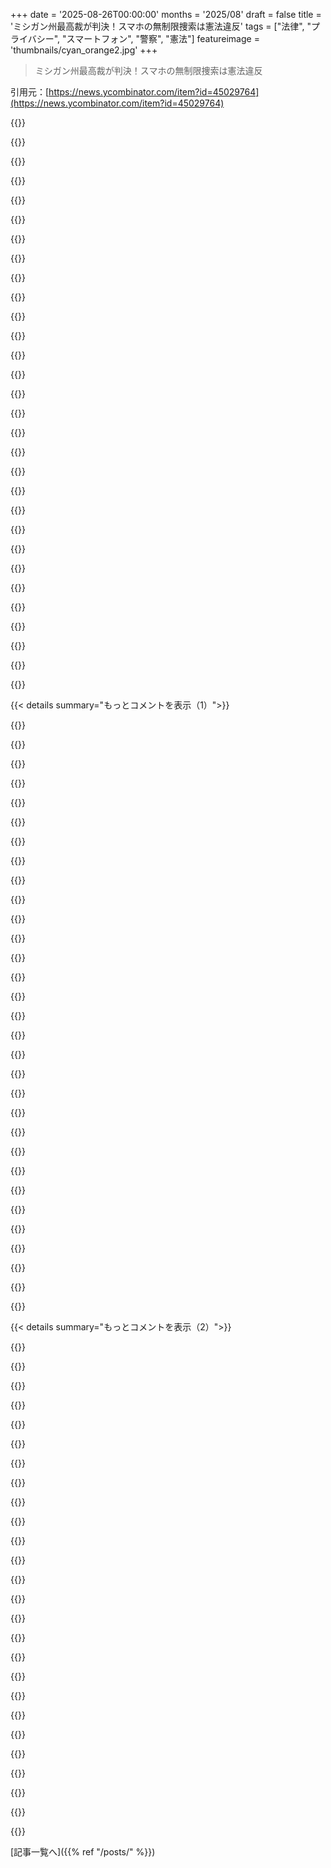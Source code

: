 +++
date = '2025-08-26T00:00:00'
months = '2025/08'
draft = false
title = 'ミシガン州最高裁が判決！スマホの無制限捜索は憲法違反'
tags = ["法律", "プライバシー", "スマートフォン", "警察", "憲法"]
featureimage = 'thumbnails/cyan_orange2.jpg'
+++

> ミシガン州最高裁が判決！スマホの無制限捜索は憲法違反

引用元：[https://news.ycombinator.com/item?id=45029764](https://news.ycombinator.com/item?id=45029764)




{{<matomeQuote body="数年前、探偵が裁判官に捜索令状を求めに来たのを見たんだ。目的はスマホの全内容を制限なく捜索すること。容疑は家族への暴行罪だったよ。<br>「そのスマホに犯行の証拠があるっていう相当な理由は何？」って聞いたら、探偵は「現代社会はモバイル化してて、誰もがスマホを持ってるから」って曖昧なことしか言えなかったんだ。<br>結局、裁判官は令状を却下したけど、法執行機関が手抜きしようとする傾向が強いっていう悲しい証拠だよな。" userName="pcaharrier" createdAt="2025/08/26 18:22:55" color="#45d325">}}




{{<matomeQuote body="そりゃそうだよ。法執行機関は、検察が使える有罪の証拠を見つけるために最小限の努力しかしちゃいけないって奨励されてるんだから。<br>探偵は正義なんかじゃなくて、事件解決が目的。もしお前のスマホ全部にアクセスできたら、犯罪と関係なくても、見つけたものは何でもお前を不利にする「相当な理由」として使えちゃうんだ。" userName="righthand" createdAt="2025/08/26 18:58:43" color="#785bff">}}




{{<matomeQuote body="「スマホ全部にアクセスできたら、犯罪と関係なくても、見つけたものは何でもお前を不利にする『相当な理由』として使える」ってのは、たしかに「毒樹の果実」の原則に関わる話だよね。でも、今日は刑事訴訟法の授業じゃないし。<br>皮肉なことに、複数の刑事から聞いた話だと、ああやってスマホを「ダンプ」しても、めったに役立つ証拠は見つからないらしいよ。情報が多すぎて全部チェックしきれないんだって。だから、結局ああいう”釣り”捜査は時間と資源の無駄で終わるんだ。" userName="pcaharrier" createdAt="2025/08/26 19:08:16" color="#45d325">}}




{{<matomeQuote body="スマホに対する令状があるなら、「毒樹の果実」って何？警察が例えばスマホを盗んだりして勝手に調べた場合にだけ、証拠が汚染されるんじゃないの？" userName="0cf8612b2e1e" createdAt="2025/08/26 19:28:06" color="">}}




{{<matomeQuote body="だから警察とは話すな。特に無実ならな。お前が言ったことは何でも不利に使われるし、助けにはならない。<br>有罪なら自白で有罪になっても気にしないけど、無実なのにうっかり自白しちゃったら、それは間違いなく冤罪だ。でも警察も裁判所も実際は正義なんか気にしてない。もし気にしてたら、今のシステムは全く違う形になってるはずだよ。" userName="LadyCailin" createdAt="2025/08/26 23:06:39" color="#38d3d3">}}




{{<matomeQuote body="「警察も裁判所も実際は正義なんか気にしてない。もし気にしてたら、今のシステムは全く違う形になってるはずだよ」ってのは、ちょっとひねくれすぎじゃない？<br>公選弁護人とかMiranda権利とかは？アメリカの裁判制度は対立主義で、有罪にしようとする側と無罪にしようとする側が競い合うことで、全体として最良の結果が出ると信じられてるんだ。公選弁護人は犯罪者を自由にさせる手助けをするから最悪だ、みたいな逆の批判もできるよね。システム全体を捉えるべきだよ。<br>https://xcancel.com/katanaspeaks/status/1954636840272884111" userName="0xDEAFBEAD" createdAt="2025/08/27 01:45:42" color="#785bff">}}




{{<matomeQuote body="憲法修正第4条の特定要件を満たす令状があるなら、その令状の範囲外で見つかったものは違法に押収されるんだ。<br>例えば、捜索令状に「スマホの連絡先を捜索する」って書いてあるのに、写真を勝手に探し始めたら、それは違法ってことになるんだよ。" userName="pcaharrier" createdAt="2025/08/26 19:32:27" color="#ff5c5c">}}




{{<matomeQuote body="目的は、たぶん探偵が起こったと信じる犯罪で有罪判決を得ることじゃないかな。事件を解決するだけじゃ不十分だし、自分が無実だと思ってる人を投獄した後に気持ちよく眠れる捜査官なんてほとんどいないだろ。<br>僕らの基準は「合理的な疑いを超えて」だから、理想的な司法制度では、裁判官は偏見のある証拠を却下するべきだ。だから探偵は、できるだけ多くの圧倒的な証拠を見つける動機があるんだよ。最終的にすべての法的異議申し立てが通った後でも、具体的に事件を証明するのに十分な証拠が残るようにね。" userName="ocdtrekkie" createdAt="2025/08/26 20:22:58" color="#ff33a1">}}




{{<matomeQuote body="だから彼らはスマホの全コンテンツに対する令状を取るんじゃないの？" userName="nemomarx" createdAt="2025/08/26 20:07:00" color="">}}




{{<matomeQuote body="システムが機能してるのに、「システムは壊れてる」って主張してるのか？<br>令状については長々と書いてるけど、それが結局却下されたってことは、コメントの最後でちょっと触れてるだけじゃん。全体の2/3が令状の説明で、最後の1/3でそれが「取るに足らないこと」だったって分かるだけだ。<br>法執行機関が手抜きするのは当たり前だろ。彼らも人間で、ほとんどが犯罪を止めることに興味があるんだ。だからこそ、俺たちは彼らに令状を取らせて、公平な「法」の理想を信じる人に捜査をチェックさせてるんだよ。" userName="delusional" createdAt="2025/08/27 05:42:58" color="#ff5733">}}




{{<matomeQuote body="俺は事実の無実を気にするDA investigatorやDAに会ったことないな。この「スマホを調べる」件も違法と判断されるかもしれないけど、それは証拠排除の申し立てが行われるまでしか問題にならない。そして、公選弁護人が担当なら、その可能性は低いと言っていい。<br>普通は、DAが「スマホから銃や薬物、金と一緒に写ってる写真を見つけたぞ」って言って、PDが「捜索は違法だ、続けるなら証拠排除の申し立てをするぞ」って言って、お互いの手持ちのカードで司法取引するんだよ。DAは一番長い刑期、PDは一番短い刑期を目指してな。<br>刑事事件で裁判になるのは、たぶん1%くらいじゃないかな？" userName="qingcharles" createdAt="2025/08/26 21:05:19" color="#ff33a1">}}




{{<matomeQuote body="あの公選弁護人たちは、給料安くて仕事が多すぎて、一つの案件に15分もかけられないんだぜ。なのに検察は資金もリソースも使い放題だ。<br>ミランダ権利も、みんなが思ってるようには機能しないし (https://www.cgmbesq.com/blog/2022/july/the-many-misconceptio...)、裁判所も人々の権利を否定するために躍起になってる。<br>司法システムは腐ってるし、上から下までぶっ壊れてるよ。" userName="autoexec" createdAt="2025/08/27 10:31:42" color="#ff5733">}}




{{<matomeQuote body="スマホの中身全部を捜索する令状は、特定の要件に違反してるだろ。" userName="pcaharrier" createdAt="2025/08/26 20:15:50" color="">}}




{{<matomeQuote body="「検察が無限の資金とリソースを持ってる」って？そんなことないぜ。システム全体を見なきゃダメだ。<br>「ニューヨーク州の2019年ディスカバリー改革が可決されてから、ニューヨーク市ではDV事件の却下が26%も増えた。2023年には、ニューヨーク市で約94%の事件が却下され、ニューヨーク市外でも約50%が却下された。多くの場合、事件の自動却下はDVやその他の犯罪の被害者をより大きな危険に晒している。」<br>https://www.governor.ny.gov/news/governor-hochul-and-state-o...<br>この増加は、被告人の権利を保護するために作られた2019年の「ディスカバリー改革」を可決した直接の結果なんだ。俺がリンクしたページの例のリストを読んで、ニューヨーク市の検察官が「無限のリソース」を持っているって言ってみろよ。<br>これは常にバランスの取り合いなんだ。<br>あとさ、「多くの場所で公選弁護人の仕事はめちゃくちゃ競争率が高い。俺たちの多くは、公選弁護人になるために法科大学院に行ったし、大手事務所で働く気なんて全くなかった。俺はトップ20のロースクールに奨学金をもらって行って、公選弁護人の仕事しか応募しなかったよ。」<br>https://xcancel.com/kit_sionn_witch/status/17749841523596168...<br>これも見てみろよ。" userName="0xDEAFBEAD" createdAt="2025/08/27 10:55:37" color="#ff5733">}}




{{<matomeQuote body="彼らは法律に従うべきだ。何事も「多重防御（defense in depth）」が必要で、一つの失敗点があるべきじゃない。<br>「彼らは人間だ」って言うけど、裁判官だって人間で間違いを犯すんだぜ。カンザス州の裁判官が令状に署名したって事例もあっただろ。以前HNで出てたやつだ。<br>https://news.ycombinator.com/item?id=41240755" userName="mcny" createdAt="2025/08/27 05:52:22" color="#785bff">}}




{{<matomeQuote body="システムを信じすぎだろ。彼らはDVなんてどうでもいいんだよ。たぶん起訴はされるだろうけど、されないかもしれない。交通違反よりはマシだけど、DUIと大差ない価値だ。彼らの世界じゃ、毎日人が殴られても大したことないんだ。彼らはDVを口実にして、釣り（fishing expedition）をしたいだけ。彼らの考えじゃ、DVで捕まえて、麻薬取引とか、もっと面白くて価値のある犯罪を見つけたいのさ。" userName="potato3732842" createdAt="2025/08/26 19:40:20" color="#ff5733">}}




{{<matomeQuote body="同じ裁判所の別の判事がそれを許可したのかもしれないぜ。あの法的手続きってのは、初期情報を含んでて、間違いが起きやすいんだよ。" userName="Hilift" createdAt="2025/08/26 23:22:09" color="">}}




{{<matomeQuote body="いやぁ、アメリカは司法取引を酷いほど乱用してるよな。マジでやばい。<br>他のほとんどの国にはそんな概念ないか、あっても使用はかなり限定的で、厳しく規制されてるんだ。多くの場合、複数の殺人事件で「この一件の殺人については有罪を認める」みたいな感じで、3回も高い裁判を避けるために使われたりするくらいだ。" userName="FireBeyond" createdAt="2025/08/26 23:34:15" color="#ff5733">}}




{{<matomeQuote body="令状は裁判前の証拠集めだよ。もし後から令状が悪意で請求されたとか、欠陥があった（範囲が広すぎるとか、推定される犯罪の証拠が足りないとか）って裁判官に判断されたら、その令状から得られた証拠は全部却下されるんだ。「毒樹の果実」ってのは、不適切に取得された最初の証拠と、それに基づいて見つかったもの全部が捨てられるって意味。スマホの中身全部を捨てる令状が出されて、もしスマホの場所情報を使って別の捜索場所を特定してそこにも令状を取ったとしても、最初のスマホの令状が無効って裁判所に判断されたら、その証拠の連鎖全部がパーになっちゃうってことだね。" userName="snuxoll" createdAt="2025/08/26 20:48:27" color="#38d3d3">}}




{{<matomeQuote body="それって完全に論点ずれてるし、構造的な問題に関する議論をたった一つの話から展開するなんてできないよ。" userName="delusional" createdAt="2025/08/27 17:10:46" color="">}}




{{<matomeQuote body="探偵たちに時間と資源が無限にあったら、全ての呼び鈴やCCTVカメラを調べられるだろうけど、死者が出るような事件でもない限り、そんなことはしないよね。" userName="Yeul" createdAt="2025/08/26 19:54:27" color="">}}




{{<matomeQuote body="僕にとって、これが今話題のAIが持ってる本当の邪悪な問題で、誰も話してるのを聞かないんだ。AIは権力者たちにとって、この問題を解決しちゃうだろうね。" userName="schrectacular" createdAt="2025/08/27 02:25:20" color="#45d325">}}




{{<matomeQuote body="これって手抜きなの？それとも、彼に何かをでっち上げるために法を破ろうとしてるように聞こえるけど。法律が山ほどあるから、もし誰かの人生を徹底的に調べ上げたら、地球上の誰だって何かしらの違反が見つかっちゃうだろうね。" userName="lovich" createdAt="2025/08/26 19:50:42" color="#38d3d3">}}




{{<matomeQuote body="まあ、研究の出発点としていくつかここに挙がってるよ：https://www.law.cornell.edu/constitution-conan/amendment-4/p..." userName="pcaharrier" createdAt="2025/08/26 20:45:06" color="#38d3d3">}}




{{<matomeQuote body="問題の大きな部分は、もしアメリカで裁判になったら、たとえ最初の罪状よりかなり軽くなっても、結局全ての裁判費用に加えて、たくさんの罰金や料金、刑務所の費用を払わなきゃいけないってことだと思うんだ。ほとんどの人は、提示される莫大な費用に尻込みしちゃうんだよね。" userName="AngryData" createdAt="2025/08/27 01:18:44" color="#785bff">}}




{{<matomeQuote body="＞令状がスマホにある場合、毒樹の果実って何？<br>令状の手続きや主張、最終的な有効性を巡る訴訟は、それが執行されて刑事事件でその成果が使われた後に起きるんだ。（FISA令状のプロセスに関するよく議論される問題の一つは、成果が刑事事件で使われないから、この検証が決して起こらず、挑戦の可能性が執行機関や裁判官に課す制約もなくなっちゃうことだよ。）" userName="dragonwriter" createdAt="2025/08/26 23:31:26" color="#45d325">}}




{{<matomeQuote body="＞システムを信じすぎだよ。<br>僕？そんなことないって断言するよ。僕が上で説明した特定のケースでは、その人物が誰だったかについていくつかの要因があって、警察は「もっと美味しいもの」を嗅ぎ回っていたいって確信してる（彼の状況からして、家庭内暴力の告発だけでも、何も起こらなくても彼にとってはある事を台無しにするのに十分だったけどね）。それは多くのことで標準的な手順だよ。例えば、ある部署では警官を訓練して交通停止を「口実」として使い、遭遇を重罪逮捕に「格上げ」させるんだ。彼らはその男が一時停止標識で完全に止まらなかったなんて気にしない。でも、彼の車を捜索する同意を得て、何か別のものを見つける（または、ひどいケースでは、何かを仕掛ける）チャンスをものにしたいんだよ。<br>編集：直接僕に返信してたわけじゃないんだね。ごめん。" userName="pcaharrier" createdAt="2025/08/26 20:22:28" color="#ff5c5c">}}




{{<matomeQuote body="アメリカでは、公選弁護人は年に1000件も担当して、最初の司法取引の5分前まで依頼人に会えないこともざらだし、まともな捜査能力なんてほとんどない。裁判には何年もかかることもあるし、保釈金が高すぎて事実上保釈は拒否されるようなもの。提示される司法取引は求刑の5％未満なんてこともよくあって、ほとんど全ての事件がそれで決着するんだ。<br>対審制度のメリットを主張するのはいいけど、デュープロセス（適正手続き）の多くは、ほとんどの被告にとって事実上完全に死んでる。億万長者じゃない僕らにとっては、検察官の裁量が司法制度をほぼ完全に支配してるんだ。「対審」がOJ Simpsonには通用したかもしれないけど、僕らのほとんどには長い間通用してないし、アメリカの刑務所は世界で最も多くの受刑者を抱えてる。それは比べ物にならないくらい多いんだ†。<br>僕らが作っちゃった安直な手抜きを擁護する人たちは、納税者の金を節約するためだとか、資金が桁違いに足りない状況で仕事を成り立たせるためだとか堂々と言ってるけど、現実は正義が不可欠な要素を切り落とされちゃってる状態なんだ。もし金を節約したいなら、違法にするものを減らして、人々を刑務所に入れる期間をもっと短くすることを考えてみればいい。でも、ちゃんと実質的な対審的性質を持った、迅速な裁判に戻すんだ。その間、僕らにはDA（地方検事）のオフィスに裁判官／陪審員／執行人がいて、彼らは有罪率に基づいて選挙で再選されるんだ。まるでカモを撃つみたいだね。<br>†特定の少数民族の強制収容所をどう見るかによる。" userName="mapt" createdAt="2025/08/27 15:14:15" color="#38d3d3">}}




{{<matomeQuote body="他の管轄区域なら上手くいったかもしれないけど、この判事が当時一人しかいなかったここじゃ無理だったかもね。" userName="pcaharrier" createdAt="2025/08/27 12:48:57" color="">}}




{{<matomeQuote body="公選弁護士をもっと雇えば、仕事の競争率も下がるんじゃない？" userName="axus" createdAt="2025/08/27 13:33:46" color="">}}




{{< details summary="もっとコメントを表示（1）">}}

{{<matomeQuote body="＞マイケル・カーソンが隣人の金庫から金を盗んだ窃盗事件で捜査対象になったんだ。<br>当局は彼の携帯電話を捜索する令状を得たけど、その文書には調査できる範囲に全く制限がなかったんだ。<br>メッセージ、写真、連絡先、文書など、時間や関連性に関係なくデバイス上の全てのデータへのアクセスが許可されたって。捜査官は1000ページ以上の情報を集めたけど、多くは疑惑と関係なかったんだって。いやー、それってかなりひどい話だよね。" userName="duxup" createdAt="2025/08/26 17:50:34" color="#785bff">}}




{{<matomeQuote body="もっとひどいのは、令状がそんな制限を設定できること自体がおかしいってことだよ。<br>もし容疑者が「隣人の金庫を盗んだ証拠じゃない」とか「金庫をこじ開ける練習のビデオじゃない」ってファイルを持ってたら、令状でアクセスできないってことになると思う？" userName="sidewndr46" createdAt="2025/08/26 18:40:18" color="">}}




{{<matomeQuote body="かなりひどいし、悲しいことに（刑事司法システムで数年間働いた経験から言うと）よくあることなんだ。ミシガン州がこれを止めたのは良いことだね。" userName="pcaharrier" createdAt="2025/08/26 18:24:04" color="">}}




{{<matomeQuote body="他の人も言ってるけど、ミシガン州の裁判所にはこれを止める本当の権限はないんだ。<br>それに、法執行機関の誰かがこんなことをして捕まったとしても、”罰”は二度としないって約束するだけなんだよ。" userName="sidewndr46" createdAt="2025/08/26 18:41:42" color="">}}




{{<matomeQuote body="令状は警察に特別で一時的な権限を与えるものだろ？<br>警察に対する既存の制限を緩めているのに、どうやって令状がそんな制限を設けられないと思うんだ？" userName="lovich" createdAt="2025/08/26 19:53:32" color="">}}




{{<matomeQuote body="実際の制限例を挙げてないじゃん。裁判官が警官にブロックデバイスのどこを見るかバイトオフセットで指定するのか？" userName="sidewndr46" createdAt="2025/08/26 20:25:52" color="">}}




{{<matomeQuote body="ファイルの作成日時やアクセス日時で令状を制限することは、少なくとも合理的にできると思うよ。<br>例えば、件のファイルが事件の数ヶ月前や数ヶ月後に作成されてたらとかね。<br>令状は常にそういう制限を設定してるんだ。典型的な例が”シュガーボウル・ドクトリン”ってやつだ。<br>要するに、盗まれたテレビを探してるなら、シュガーボウルの中を探しちゃダメってこと。<br>例えを無理やり続けると、シュガーボウルのてっぺんから車の鍵が見えてたら、さらに令状を申請できるってわけさ。<br>携帯電話のフォレンジック調査の場合なら、裁判官の許可を待つ間、電話のフォレンジックに耐えうるコピーを保管しておけばいいんだよ。" userName="ratelimitsteve" createdAt="2025/08/26 19:42:18" color="#ff5733">}}




{{<matomeQuote body="HackerNewsの良いアンケートになりそうだけど、警察に携帯をクローンされた人がどれくらいいるか聞いてみたらどうかな？<br>珍しいことだとは知らなかったよ。多分、電話が暗号化されてからやめたんだろうね。" userName="strathmeyer" createdAt="2025/08/26 19:06:25" color="">}}




{{<matomeQuote body="みんなでbashコマンド使って最終更新日時を1970年にしちゃえば、スマホを検索されずに済むってこと？笑えるね。" userName="sidewndr46" createdAt="2025/08/26 20:22:48" color="">}}




{{<matomeQuote body="いやいや、フォレンジックアナリストはそれに気づいて、新しい令状を取るよ。MACデータが全部0になってたら、証拠隠滅の疑いがあるから、スマホ全体が捜索対象になるし、他のデバイスもね。おめでとう？" userName="ratelimitsteve" createdAt="2025/08/26 20:46:27" color="#45d325">}}




{{<matomeQuote body="俺の理解だと、捜索令状は”8月22日から26日までの通話記録とテキストメッセージ”みたいに、期間が限定されるのが普通だと思うな。" userName="Ukv" createdAt="2025/08/26 21:16:25" color="#ff33a1">}}




{{<matomeQuote body="スマホのロックを顔認証や指紋認証にしない方がいいよ。USAではそれを強制的に開けさせられるのが合法だからね。" userName="qingcharles" createdAt="2025/08/26 21:10:19" color="#785bff">}}




{{<matomeQuote body="変な話だけど、”テキストメッセージ”って何？RCSやWhatsApp、Telegramも含まれるの？数週間前にテキストファイルをボスにメールしたんだけど、それも”テキスト”？" userName="sidewndr46" createdAt="2025/08/26 21:53:21" color="#ff5c5c">}}




{{<matomeQuote body="そうなったら、何も制限なく検索されちゃうってこと？<br>捜索対象になったからって、俺が犯罪を犯した証拠があるって前提で話してるみたいだね。それは俺から見たらかなり危うい考え方だよ。" userName="sidewndr46" createdAt="2025/08/26 21:14:35" color="#45d325">}}




{{<matomeQuote body="”ミシガン州の裁判所にはこれを止める実権がない”って言ってる人、誰？ミシガン州最高裁の判決があっても、警察が無制限の捜索令状を取るのを止められないって、どうやって結論付けたの？" userName="pcaharrier" createdAt="2025/08/26 19:09:53" color="">}}




{{<matomeQuote body="MACデータを改ざんするって前提だから、スマホが不正操作された証拠があるって俺は考えてる。犯罪の証拠が見つかるかは関係ないよ。令状の制限を悪用して何か隠そうとしてるって疑いがあれば、デバイス全体を捜索できるんだ。" userName="ratelimitsteve" createdAt="2025/08/27 14:16:42" color="#ff5733">}}




{{<matomeQuote body="ミシガン州最高裁はFederal Agentsには権限がないよ。ミシガン州は国境州だから、誰でもいつでも停車させられて捜索される可能性があるんだ。" userName="sidewndr46" createdAt="2025/08/26 20:19:25" color="#785bff">}}




{{<matomeQuote body="ミシガン州最高裁は、この範囲の令状をミシガン州の裁判官が出すのを止められるから、問題の90%以上は解決するはずだよ。ただ、判決がFederal Constitutionに基づいているから、もしSupreme Courtが違う判決を出したら、ミシガン州でもこの判例はひっくり返されちゃうかもね。" userName="mrkstu" createdAt="2025/08/26 18:50:42" color="#785bff">}}




{{<matomeQuote body="「金庫を盗んだ証拠」とか名前がついてないと捜索できないわけじゃないけど、令状は「犯罪の証拠がありそうな場所」に限定されるべきって話だよ。冷蔵庫窃盗の例で、冷蔵庫が入らない引き出しは探せないでしょ？携帯の捜索も同じで、何でもかんでも調べるのは「一般令状」で憲法違反。警察は法律に従うべき。カリフォルニア州の例だと、ストーカーの通話記録は探せるけど、写真とか全部はダメ。" userName="pcaharrier" createdAt="2025/08/26 19:04:12" color="#785bff">}}




{{<matomeQuote body="冷蔵庫の例えはマジでおかしいって。冷蔵庫はデカい物理的な物だろ？俺のスマホには冷蔵庫なんかより、Wikipediaのコピーをはるかに多く入れられるんだぜ。" userName="sidewndr46" createdAt="2025/08/26 20:21:36" color="">}}




{{<matomeQuote body="iPhoneのボタンを数秒長押しするとさ、Face IDとかTouch IDじゃなくてパスコードでしか開けなくなるぞ。いざって時に使えるかもな。" userName="kstrauser" createdAt="2025/08/26 23:43:01" color="">}}




{{<matomeQuote body="「証拠改ざんの履歴がある」って言ったらさ、それって暗に何らかの犯罪を犯してるってことじゃん。犯罪なしに証拠なんか改ざんできないでしょ。" userName="sidewndr46" createdAt="2025/08/27 15:23:18" color="">}}




{{<matomeQuote body="まあ、少なくとも彼のスマホに入ってる1年前とか2年前のデータなんて、関係ないだろって俺は思うんだけどな。" userName="SamoyedFurFluff" createdAt="2025/08/26 18:42:57" color="">}}




{{<matomeQuote body="脚注11が問題を示唆してるよ。ミシガン州憲法だと、電子データへの令状には記述が必要なんだ。でも被告の弁護士が第四修正条項しか持ち出さなかったから、州憲法の方がもっと強力な保護になるのかどうか、裁判所は判断できなかったんだって。弁護士が州憲法の問題を出さなかったのが残念だよな。" userName="pcaharrier" createdAt="2025/08/26 19:17:06" color="#38d3d3">}}




{{<matomeQuote body="お前らからダウンボートされてるけどさ、証拠排除の法則があるのは、警察とか裁判官、検察がこういうことしても罰せられないからなんだよ。裁判官がそれを作ったんだ。無実の人を刑務所に送った検察官がアメリカの歴史で何人刑事罰を受けたか、誰か教えてくれよ。" userName="qingcharles" createdAt="2025/08/26 21:09:09" color="#ff5c5c">}}




{{<matomeQuote body="令状に何の制限もなかったら「一般令状」になっちゃうよ。それってアメリカ建国の父たちが一番不満に思ってたことの一つなんだ。警察が「反乱の証拠があるかも」って言って、ファイルキャビネットとか家具を持っていくのを、彼らはマジで嫌がったんだぜ。" userName="lesuorac" createdAt="2025/08/26 18:56:03" color="#ff33a1">}}




{{<matomeQuote body="「冷蔵庫の例え」みたいな制限が令状でできるなんて馬鹿げてるって言ってたけど、馬鹿げてるかどうかは関係なく、それは第四修正条項が求めてることなんだ。令状は捜索範囲をちゃんと事前に特定しないとダメ。警察の仕事が楽すぎるとか、まさに警察国家そのものだよな。" userName="CamperBob2" createdAt="2025/08/26 18:54:28" color="#ff5733">}}




{{<matomeQuote body="それ（iPhoneのボタン長押し）は確実には機能しないよ。誰かに頭に銃を突きつけられて「動くな」って言われたらさ、ボタンをギュッと押したりポケットに手を突っ込んだりなんてしたくないだろ。" userName="qingcharles" createdAt="2025/08/27 00:23:05" color="">}}




{{<matomeQuote body="実は話はもっと複雑で、パスコードの提供を強制されるのは法的判例があるんだ。生体認証やパスコードはまだ法的な争点だけど、生体認証は血液や指紋の提出と同じで強制される可能性が高い。パスコード強制の可否は、Fisher v. United States事件の『避けられない結論』の原則から来ていて、政府がすでに知っている情報の提供は憲法違反にならないって考え方だよ。最高裁はこの問題をまだ解決してないから、進化中の問題だね。要するに、パスコードは万能じゃなく、提供を強制されることもあるってこと。<br>[1] https://cdn.ca9.uscourts.gov/datastore/opinions/2024/04/17/2...<br>[2] https://www.barclaydamon.com/webfiles/Publications/Unlock-De..." userName="542354234235" createdAt="2025/08/27 15:13:13" color="#45d325">}}




{{<matomeQuote body="「デジタル捜索令状は正確で、捜査官が何を求めているかを明確に記載すべきだ」って判決だけど、どうやって警察を令状の範囲内に制限するの？　もし警察がスマホ全体を捜索して、別の有罪の証拠を見つけたら、『パラレルコンストラクション』を使って、より広範な捜索を正当化する別の証拠を見つけるんじゃないの？「最初の捜索では何もなかったけど、情報提供者から去年の11月のメールを見ろって言われた」ってね。" userName="Johnny555" createdAt="2025/08/27 03:32:12" color="#ff33a1">}}

{{</details>}}




{{< details summary="もっとコメントを表示（2）">}}

{{<matomeQuote body="いや、違法に集められた証拠は却下されるよ。それが唯一の証拠だったら、検察官は案件を失う危険もあるんだ。" userName="nozzlegear" createdAt="2025/08/26 20:07:59" color="">}}




{{<matomeQuote body="まさにその通り。広範な捜索で証拠が却下されるなんて、実際には一度も起きたことがないからね。" userName="qingcharles" createdAt="2025/08/26 21:11:04" color="">}}




{{<matomeQuote body="FYIだけど、ミシガン州全体は100マイルの国境地帯に含まれてて、そこでは捜索時の保護が薄いんだ。それと、「米国に入国しようとする外国人には、憲法上の保護は与えられない」ことも覚えておいてね。<br>https://www.aclu.org/know-your-rights/border-zone<br>https://en.wikipedia.org/wiki/United_States_ex_rel._Knauff_v..." userName="ranger_danger" createdAt="2025/08/26 18:07:30" color="#ff5733">}}




{{<matomeQuote body="地図を見て困惑。ミシガン州の西側はカナダからどう見ても100マイル以上離れてるのに、調べてみたら湖が国際国境と見なされるからだって。特にミシガン湖の場合、かなりおかしいと思うな。" userName="TheCraiggers" createdAt="2025/08/26 18:29:11" color="">}}




{{<matomeQuote body="湖だけじゃないよ、国際線がある空港も『国境から100マイル以内』と解釈されることがあるんだ。朝犬の散歩をしてても、俺たちみんな『国境から100マイル以内』にいるってことになるよ。" userName="harikb" createdAt="2025/08/26 18:43:36" color="#ff33a1">}}




{{<matomeQuote body="ミシガン湖を沿岸と見なすのは変だよね。それだとイリノイ州のコーン畑まで管轄が及んじゃう。これって書面にない主張じゃないかな？" userName="RajT88" createdAt="2025/08/26 20:05:38" color="">}}




{{<matomeQuote body="湖岸は沿岸だよ。国境管理の目的から言っても、他の国と接してるんだから海洋国境として扱わない理由はないと思うよ。海から100マイルって、かなり内陸だよね。" userName="thaumasiotes" createdAt="2025/08/27 02:16:35" color="">}}




{{<matomeQuote body="いや、Lake MichiganはCanadaと接してないんだから、海洋国境として扱っちゃダメでしょ。どう測ってもChicagoはCanada国境から何百マイルも離れてるよ。" userName="RajT88" createdAt="2025/08/27 13:53:18" color="">}}




{{<matomeQuote body="Lake MichiganがCanadaに接してないっていうのは、North SeaがあるからAtlantic OceanがNorwayに接してないって言うのと同じだよ。そんな議論はナンセンス。" userName="thaumasiotes" createdAt="2025/08/29 02:57:24" color="">}}




{{<matomeQuote body="地図をよく見れば、Michigan州のUpper PeninsulaがCanadaとLake Michiganの間にあるってわかるはずだよ。地図を見た人には良い議論だね。" userName="RajT88" createdAt="2025/08/29 03:35:18" color="">}}




{{<matomeQuote body="地図が読めて、水上輸送の仕組みを知っていれば、邪魔してるのはLake Huronだってわかるはずだよ。" userName="thaumasiotes" createdAt="2025/08/30 03:48:03" color="">}}




{{<matomeQuote body="今の政府は電話のパスワードを開示させて、政治的意見で入国拒否してるよね。これは小規模な政治的粛清だよ。憲法に縛られなくなったら国がどうなるか、その前兆だ。" userName="gbin" createdAt="2025/08/26 21:27:03" color="#45d325">}}




{{<matomeQuote body="「強制」って何？アメリカではパスワード提供を拒否する権利があるよ。デバイスは返ってこないかもしれないけど、法的には何も問題ないはず。詳しくはここ見て→https://en.wikipedia.org/wiki/Key_disclosure_law#United_Stat..." userName="majorchord" createdAt="2025/08/28 00:15:07" color="#ff5733">}}




{{<matomeQuote body="100マイルの国境ゾーンはACLUの資金集めのデマだよ。最高裁判例で否定されてる。実際の国境通過と関係がないと「国境ゾーン」のルールは適用されないし。政府はせいぜい固定検問所を置けるくらいだけど、それも合法的に問題あり。HNでもよく議論されるテーマだね。" userName="tptacek" createdAt="2025/08/27 16:20:11" color="#38d3d3">}}




{{<matomeQuote body="どうして神話なの？これ見てよ。たくさん情報源があるよ。<br>https://www.snopes.com/news/2022/06/13/what-is-usa-border-en...<br>https://en.wikipedia.org/wiki/Border_search_exception<br>https://www.pennstatelawreview.org/wp-content/uploads/2020/0...<br>https://scholarlycommons.law.case.edu/cgi/viewcontent.cgi?ar...<br>https://www.truthorfiction.com/supreme-court-100-miles-borde...<br>https://brownpoliticalreview.org/constitution-100-miles-ques...<br>https://ballsandstrikes.org/legal-culture/border-patrol-100-..." userName="ranger_danger" createdAt="2025/08/27 16:41:27" color="#ff33a1">}}




{{<matomeQuote body="君が貼ったPenn State Law Reviewの記事、読んだ？CBPの暴走は「100マイル」とは関係ないって記事に書いてあるし、リーヒ上院議員も100マイル以上離れた場所で拘束されてるよ。<br>記事は裁判所が何に権限を与えたか詳しく説明してるけど、ACLUの主張とは全然違う。<br>ACLUの主張は、政府に実際にはない権限があると誤解させてて、これはマジで有害だと思うね。" userName="tptacek" createdAt="2025/08/27 16:46:27" color="#ff33a1">}}




{{<matomeQuote body="読んだよ。でもさ、<br>＞数十年前の連邦法を起源とし、CBPは国境から「合理的な距離」（規則で100マイルと定義）内で停車・捜索を行う権限を持つ。<br>これは「神話」じゃないみたいだけど？<br>https://www.law.cornell.edu/cfr/text/8/287.1<br>このリンクを見ると、100マイル圏が法律で定義されてるだけじゃなく、100マイル以上でも許されるケースがあるみたいだけど、俺何か見落としてる？" userName="ranger_danger" createdAt="2025/08/27 16:54:23" color="#ff33a1">}}




{{<matomeQuote body="記事の「法分析」セクション全体を読んでないんじゃない？記事全体が、CBPのその法律の解釈がいかに不当かってことについて書いてるんだよ。<br>著者は繰り返し、INAによる捜索が認められるって君の主張を否定してるじゃん。" userName="tptacek" createdAt="2025/08/27 17:03:07" color="#ff5733">}}




{{<matomeQuote body="じゃあさ、国境から100マイル以内でのCBPの捜索は、係争中で未解決な問題で、裁判官の裁量に委ねられることもあるけど、客観的に「神話」とは断言できないってことには同意できる？<br>それで十分かい？" userName="ranger_danger" createdAt="2025/08/27 17:13:10" color="">}}




{{<matomeQuote body="いや、無理だね。それは「俺はお前の議論を拒否する」って言ってるのと同じだろ？合意しなくていいけど、同意してるフリはやめようぜ。<br>このスレッドでの「100マイルゾーン」の話は間違ってた。君の引用した資料でも間違ってるって書いてあるよ。<br>ACLUすら自分たちで意見が違うんだから笑える。古いページはCBPに広範な権限があるって言ってるけど、新しいページは注意書きだらけだしね。" userName="tptacek" createdAt="2025/08/27 17:25:31" color="#ff33a1">}}




{{<matomeQuote body="俺たち、「100マイルゾーン」って何なのかで認識が食い違ってるみたいだね。8 CFR 287のリンクが明確に定義してると思ったんだけど。<br>君は何が「神話」だと主張してて、なんでそう思うのか詳しく教えてくれない？<br>もしそれが解決済みの問題なら、その（君が神話だと主張する）ことが合法か違法かを確立した判例を挙げてほしいな。" userName="ranger_danger" createdAt="2025/08/27 21:18:38" color="#ff5733">}}




{{<matomeQuote body="君が言った「100マイルゾーン」内では（要するに）「捜索の保護が少ない」っていうのは間違いだよ。それはACLUが何度も主張してたけど、今は間違ってるって明確にしてるんだ。<br>君自身の引用が俺の言ってることを裏付けてるんだから、新しい引用を探してあげないよ。君が提供したやつを読み直してくれ。" userName="tptacek" createdAt="2025/08/27 21:25:05" color="#ff5733">}}




{{<matomeQuote body="＞国境警備隊の権限を裏付ける法令は、米国境から「合理的な距離」（1953年に100マイルと定義）内で「航空機、運送手段、車両内の外国人を乗船・捜索」する権限を代理人に与える。<br>＞この規則は、CBP長官またはICE次官補が、ケースバイケースで100マイルより長い距離を「合理的」と宣言できる例外も規定している。<br>＞同じ規則で、CBPは居住地以外なら国境から25マイル以内の私有地にも令状なしで立ち入れる権限を与えられている。<br>これは100マイルじゃないけど、一般の人が想像するよりも「保護が少ない」ってことじゃないの？<br>これって未解決な問題だって明確じゃないの？" userName="ranger_danger" createdAt="2025/08/27 21:43:13" color="#45d325">}}




{{<matomeQuote body="君は記事を誤解してるよ。国境捜索例外があるのは当然だけど、記事もACLUも指摘してるように、それは100マイル（や25マイル）以内じゃなくて、実際の国境検問所でしか適用されないんだ。<br>この記事は国境捜索例外じゃなくて、「100マイルゾーン」がCBPに表面的な入国審査をする能力しか与えてないって話をしてるんだよ。<br>政府に実際にはない広範な捜索権限があるって信じ込ませて、誰のためになるんだい？" userName="tptacek" createdAt="2025/08/27 23:59:57" color="#ff5c5c">}}




{{<matomeQuote body="＞100マイル（または25マイル）の範囲では適用されない。実際の国境検問所でのみ適用される<br>この主張が真実だとは思えないな。この法律は明確に100マイルって3回も言及してるじゃん。<br>https://www.law.cornell.edu/cfr/text/8/287.1<br>「合理的な距離」って言葉は、法律287(a)(3)で「合衆国の外部境界から100空マイル以内」って意味だと定義されてる。<br>俺、何か根本的なことを見落としてる？" userName="ranger_danger" createdAt="2025/08/28 01:05:00" color="#45d325">}}

{{</details>}}



[記事一覧へ]({{% ref "/posts/" %}})

